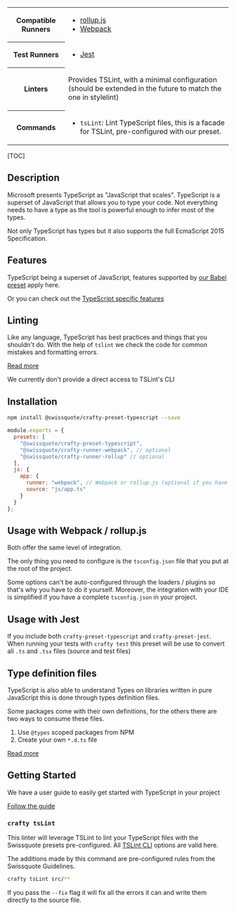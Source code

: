 <table>
<tr><th>Compatible Runners</th><td>

* [rollup.js](05_Packages/02_crafty-runner-rollup.md)
* [Webpack](05_Packages/02_crafty-runner-webpack.md)

</td></tr>
<tr><th>Test Runners</th><td>

* [Jest](05_Packages/05_crafty-preset-jest.md)

</td></tr>
<tr><th>Linters</th><td>

Provides TSLint, with a minimal configuration (should be extended in the future to match the one in stylelint)

</td></tr>
<tr><th>Commands</th><td>

* `tsLint`: Lint TypeScript files, this is a facade for TSLint, pre-configured
  with our preset.

</td></tr>
</table>

[TOC]

## Description

Microsoft presents TypeScript as "JavaScript that scales".
TypeScript is a superset of JavaScript that allows you to type your code.
Not everything needs to have a type as the tool is powerful enough to infer most of the types.

Not only TypeScript has types but it also supports the full EcmaScript 2015 Specification.

## Features

TypeScript being a superset of JavaScript, features supported by [our Babel preset](../05_crafty-preset-babel/JavaScript_Features.md) apply here.

Or you can check out the [TypeScript specific features](TypeScript_Features.md)

## Linting

Like any language, TypeScript has best practices and things that you shouldn't do.
With the help of `tslint` we check the code for common mistakes and formatting errors.

[Read more](TypeScript_Linting.md)

We currently don't provide a direct access to TSLint's CLI

## Installation

```bash
npm install @swissquote/crafty-preset-typescript --save
```

```javascript
module.exports = {
  presets: [
    "@swissquote/crafty-preset-typescript",
    "@swissquote/crafty-runner-webpack", // optional
    "@swissquote/crafty-runner-rollup" // optional
  ],
  js: {
    app: {
      runner: "webpack", // Webpack or rollup.js (optional if you have only one runner defined)
      source: "js/app.ts"
    }
  }
};
```

## Usage with Webpack / rollup.js

Both offer the same level of integration.

The only thing you need to configure is the `tsconfig.json` file that you put at the root of the project.

Some options can't be auto-configured through the loaders / plugins so that's why you have to do it yourself.
Moreover, the integration with your IDE is simplified if you have a complete `tsconfig.json` in your project.

## Usage with Jest

If you include both `crafty-preset-typescript` and `crafty-preset-jest`.
When running your tests with `crafty test` this preset will be use to convert all `.ts` and `.tsx` files (source and test files)

## Type definition files

TypeScript is also able to understand Types on libraries written in pure JavaScript this is done through types definition files.

Some packages come with their own definitions, for the others there are two ways to consume these files.

1. Use `@types` scoped packages from NPM
1. Create your own `*.d.ts` file

[Read more](TypeScript_Typings.md)

## Getting Started

We have a user guide to easily get started with TypeScript in your project

[Follow the guide](Getting_Started_with_TypeScript.md)

### `crafty tsLint`

This linter will leverage TSLint to lint your TypeScript files with the
Swissquote presets pre-configured. All
[TSLint CLI](https://palantir.github.io/tslint/usage/cli/) options are valid
here.

The additions made by this command are pre-configured rules from the Swissquote
Guidelines.

```bash
crafty tsLint src/**
```

If you pass the `--fix` flag it will fix all the errors it can and write them
directly to the source file.
